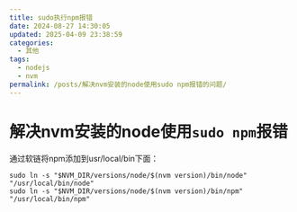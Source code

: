 ```yaml
---
title: sudo执行npm报错
date: 2024-08-27 14:30:05
updated: 2025-04-09 23:38:59
categories:
  - 其他
tags:
  - nodejs
  - nvm
permalink: /posts/解决nvm安装的node使用sudo npm报错的问题/
---
```

# 解决nvm安装的node使用`sudo npm`报错

通过软链将npm添加到usr/local/bin下面：

```shell
sudo ln -s "$NVM_DIR/versions/node/$(nvm version)/bin/node" "/usr/local/bin/node"
sudo ln -s "$NVM_DIR/versions/node/$(nvm version)/bin/npm" "/usr/local/bin/npm"
```
